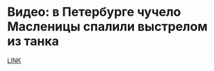 # Видео: в Петербурге чучело Масленицы спалили выстрелом из танка



[LINK](https://varlamov.ru/4214577.html)